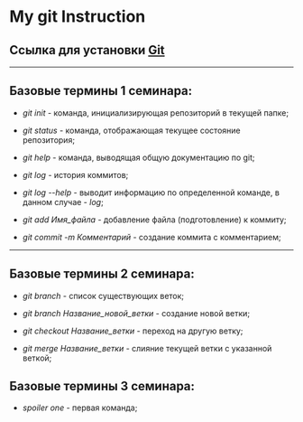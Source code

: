 # My git Instruction

## Ссылка для установки [**Git**](https://git-scm.com/download/win)

---

## Базовые термины 1 семинара:

* *git init* - команда, инициализирующая репозиторий в текущей папке;

* *git status* - команда, отображающая текущее состояние репозитория;

* *git help* - команда, выводящая общую документацию по git;

* *git log* - история коммитов;

* *git log --help* - выводит информацию по определенной команде, в данном случае - *log*;

* *git add Имя_файла* - добавление файла (подготовление) к коммиту;

* *git commit -m Комментарий* - создание коммита с комментарием;

---

## Базовые термины 2 семинара:

* *git branch* - список существующих веток;

* *git branch Название_новой_ветки* - создание новой ветки;

* *git checkout Название_ветки* - переход на другую ветку;

* *git merge Название_ветки* - слияние текущей ветки с указанной веткой;

## Базовые термины 3 семинара:

* *spoiler one* - первая команда;
